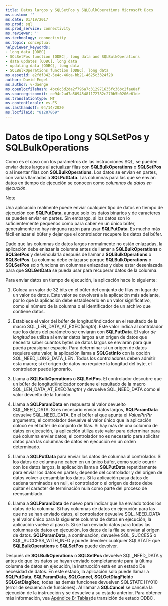 ```yaml
---
title: Datos largos y SQLSetPos y SQLBulkOperations Microsoft Docs
ms.custom: ''
ms.date: 01/19/2017
ms.prod: sql
ms.prod_service: connectivity
ms.reviewer: ''
ms.technology: connectivity
ms.topic: conceptual
helpviewer_keywords:
- long data [ODBC]
- SQLSetPos function [ODBC], long data and SQLBulkOperations
- data updates [ODBC], long data
- updating data [ODBC], long data
- SQLBulkOperations function [ODBC], long data
ms.assetid: e2fdf842-5e4c-46ca-bb21-4625c3324f28
author: David-Engel
ms.author: v-daenge
ms.openlocfilehash: 4bc6c5d2da2f796a7c312971635fc36bc2fae8af
ms.sourcegitcommit: ce94c2ad7a50945481172782c270b5b0206e61de
ms.translationtype: MT
ms.contentlocale: es-ES
ms.lasthandoff: 04/14/2020
ms.locfileid: "81287869"
---
```

# <a name="long-data-and-sqlsetpos-and-sqlbulkoperations"></a>Datos de tipo Long y SQLSetPos y SQLBulkOperations
Como es el caso con los parámetros de las instrucciones SQL, se pueden enviar datos largos al actualizar filas con **SQLBulkOperations** o **SQLSetPos** o al insertar filas con **SQLBulkOperations**. Los datos se envían en partes, con varias llamadas a **SQLPutData**. Las columnas para las que se envían datos en tiempo de ejecución se conocen como *columnas de datos en ejecución.*  
  
> [!NOTE]  
>  Una aplicación realmente puede enviar cualquier tipo de datos en tiempo de ejecución con **SQLPutData**, aunque solo los datos binarios y de caracteres se pueden enviar en partes. Sin embargo, si los datos son lo suficientemente pequeños como para caber en un único búfer, generalmente no hay ninguna razón para usar **SQLPutData**. Es mucho más fácil enlazar el búfer y dejar que el controlador recupere los datos del búfer.  
  
 Dado que las columnas de datos largos normalmente no están enlazadas, la aplicación debe enlazar la columna antes de llamar a **SQLBulkOperations** o **SQLSetPos** y desvincularla después de llamar a **SQLBulkOperations** o **SQLSetPos**. La columna debe enlazarse porque **SQLBulkOperations** o **SQLSetPos** solo funciona en columnas enlazadas y debe estar desenlazada para que **SQLGetData** se pueda usar para recuperar datos de la columna.  
  
 Para enviar datos en tiempo de ejecución, la aplicación hace lo siguiente:  
  
1.  Coloca un valor de 32 bits en el búfer del conjunto de filas en lugar de un valor de datos. Este valor se devolverá a la aplicación más adelante, por lo que la aplicación debe establecerlo en un valor significativo, como el número de la columna o el identificador de un archivo que contiene datos.  
  
2.  Establece el valor del búfer de longitud/indicador en el resultado de la macro SQL_LEN_DATA_AT_EXEC(*length*). Este valor indica al controlador que los datos del parámetro se enviarán con **SQLPutData**. El valor *de longitud* se utiliza al enviar datos largos a un origen de datos que necesita saber cuántos bytes de datos largos se enviarán para que pueda preasignar espacio. Para determinar si un origen de datos requiere este valor, la aplicación llama a **SQLGetInfo** con la opción SQL_NEED_LONG_DATA_LEN. Todos los controladores deben admitir esta macro; si el origen de datos no requiere la longitud del byte, el controlador puede ignorarlo.  
  
3.  Llama a **SQLBulkOperations** o **SQLSetPos**. El controlador descubre que un búfer de longitud/indicador contiene el resultado de la macro SQL_LEN_DATA_AT_EXEC(*length*) y devuelve SQL_NEED_DATA como el valor devuelto de la función.  
  
4.  Llama a **SQLParamData** en respuesta al valor devuelto SQL_NEED_DATA. Si es necesario enviar datos largos, **SQLParamData** devuelve SQL_NEED_DATA. En el búfer al que apunta el *ValuePtrPtr* argumento, el controlador devuelve el valor único que la aplicación colocó en el búfer de conjunto de filas. Si hay más de una columna de datos en ejecución, la aplicación utiliza este valor para determinar para qué columna enviar datos; el controlador no es necesario para solicitar datos para las columnas de datos en ejecución en un orden determinado.  
  
5.  Llama a **SQLPutData** para enviar los datos de columna al controlador. Si los datos de columna no caben en un único búfer, como suele ocurrir con los datos largos, la aplicación llama a **SQLPutData** repetidamente para enviar los datos en partes; depende del controlador y del origen de datos volver a ensamblar los datos. Si la aplicación pasa datos de cadena terminados en null, el controlador o el origen de datos debe quitar el carácter de terminación nula como parte del proceso de reensamblado.  
  
6.  Llama a **SQLParamData** de nuevo para indicar que ha enviado todos los datos de la columna. Si hay columnas de datos en ejecución para las que no se han enviado datos, el controlador devuelve SQL_NEED_DATA y el valor único para la siguiente columna de datos en ejecución; la aplicación vuelve al paso 5. Si se han enviado datos para todas las columnas de datos en ejecución, los datos de la fila se envían al origen de datos. **SQLParamData,** a continuación, devuelve SQL_SUCCESS o SQL_SUCCESS_WITH_INFO y puede devolver cualquier SQLSTATE que **SQLBulkOperations** o **SQLSetPos** puede devolver.  
  
 Después de **SQLBulkOperations** o **SQLSetPos** devuelve SQL_NEED_DATA y antes de que los datos se hayan enviado completamente para la última columna de datos en ejecución, la instrucción está en un estado De necesidad de datos. En este estado, la aplicación solo puede llamar a **SQLPutData**, **SQLParamData**, **SQLCancel**, **SQLGetDiagField**o **SQLGetDiagRec**; todas las demás funciones devuelven SQLSTATE HY010 (error de secuencia de funciones). Al llamar a **SQLCancel** se cancela la ejecución de la instrucción y se devuelve a su estado anterior. Para obtener más información, vea [Apéndice B: Tablas](../../../odbc/reference/appendixes/appendix-b-odbc-state-transition-tables.md)de transición de estado ODBC .
